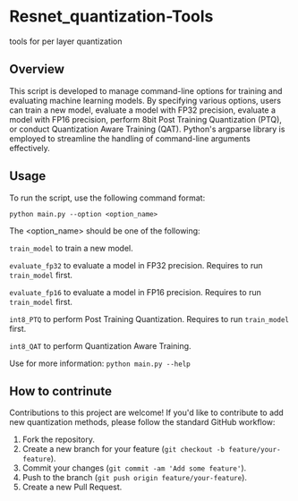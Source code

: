 # Resnet_quantization-Tools
tools for per layer quantization


## Overview

This script is developed to manage command-line options for training and evaluating machine learning models. By specifying various options, users can train a new model, evaluate a model with FP32 precision, evaluate a model with FP16 precision, perform 8bit Post Training Quantization (PTQ), or conduct Quantization Aware Training (QAT). Python's argparse library is employed to streamline the handling of command-line arguments effectively.

## Usage

To run the script, use the following command format:

`
python main.py --option <option_name>
`

The <option_name> should be one of the following:



`train_model` to train a new model.

`evaluate_fp32` to evaluate a model in FP32 precision. Requires to run 
`train_model` first.

`evaluate_fp16` to evaluate a model in FP16 precision. Requires to run 
`train_model` first.

`int8_PTQ` to perform Post Training Quantization. Requires to run 
`train_model` first.

`int8_QAT` to perform Quantization Aware Training.


Use for more information:
`
python main.py --help
`

## How to contrinute

Contributions to this project are welcome! If you'd like to contribute to add new quantization methods, please follow the standard GitHub workflow:
1. Fork the repository.
2. Create a new branch for your feature (`git checkout -b feature/your-feature`).
3. Commit your changes (`git commit -am 'Add some feature'`).
4. Push to the branch (`git push origin feature/your-feature`).
5. Create a new Pull Request.
